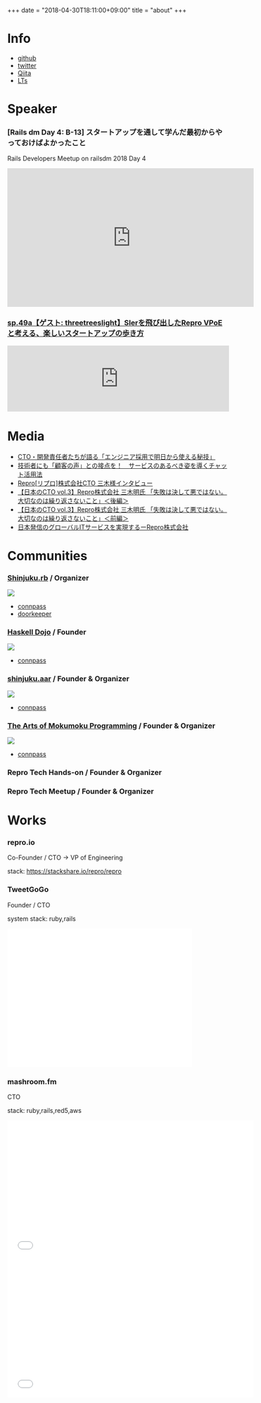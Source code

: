 +++
date = "2018-04-30T18:11:00+09:00"
title = "about"
+++

# Info

- [github](https://github.com/threetreeslight)
- [twitter](https://twitter.com/threetreeslight)
- [Qiita](https://qiita.com/ThreeTreesLight)
- [LTs](https://github.com/threetreeslight/slides)

# Speaker

### [Rails dm Day 4: B-13] スタートアップを通して学んだ最初からやっておけばよかったこと

Rails Developers Meetup on railsdm 2018 Day 4

<iframe width="560" height="315" src="https://www.youtube.com/embed/I1_wibf0xD8" frameborder="0" allow="accelerometer; autoplay; encrypted-media; gyroscope; picture-in-picture" allowfullscreen></iframe>

### [sp.49a【ゲスト: threetreeslight】SIerを飛び出したRepro VPoEと考える、楽しいスタートアップの歩き方](https://shiganai.org/ep/sp49a-threetreeslight)

<iframe width="100%" height="150" scrolling="no" frameborder="no" src="https://w.soundcloud.com/player/?visual=true&amp;url=https%3A%2F%2Fapi.soundcloud.com%2Ftracks%2F554642877&amp;show_artwork=true&amp;auto_play=false&amp;maxheight=150"></iframe>

# Media

- [CTO・開発責任者たちが語る「エンジニア採用で明日から使える秘技」](https://hcm-jinjer.com/media/contents/b-contents-5495/)
- [技術者にも「顧客の声」との接点を！　サービスのあるべき姿を導くチャット活用法](https://seleck.cc/227)
- [Repro[リプロ]株式会社CTO 三木様インタビュー](https://www.codeal.work/contents/archives/408)
- [【日本のCTO vol.3】Repro株式会社 三木明氏 「失敗は決して悪ではない。大切なのは繰り返さないこと」＜後編＞](http://techlife.itpropartners.com/archives/655)
- [【日本のCTO vol.3】Repro株式会社 三木明氏 「失敗は決して悪ではない。大切なのは繰り返さないこと」＜前編＞](http://techlife.itpropartners.com/archives/649)
- [日本発信のグローバルITサービスを実現するーRepro株式会社](https://prosheet.jp/blog/columns/6731/)

# Communities

### [Shinjuku.rb](https://github.com/shinjukurb) / Organizer

![](/images/shinjukurb.png)

- [connpass](https://shinjukurb.connpass.com/)
- [doorkeeper](https://shinjukurb.doorkeeper.jp/)

### [Haskell Dojo](https://github.com/shinjukuhs/events) / Founder

![](/images/haskelldojo-banner-event.png)

- [connpass](https://shinjukuhs.connpass.com/)

### [shinjuku.aar](https://github.com/shinjukuaar/shinjukuaar) / Founder & Organizer

![](/images/shinjukuaar-banner.png)

- [connpass](https://shinjukuaar.connpass.com/)

### [The Arts of Mokumoku Programming](https://github.com/shinjuku-mokumoku/shinjuku-mokumoku) / Founder & Organizer

![](/images/shinjuku-mokumoku-banner.png)

- [connpass](https://shinjuku-moku.connpass.com/)

### Repro Tech Hands-on / Founder & Organizer

### Repro Tech Meetup / Founder & Organizer

# Works

### repro.io

Co-Founder / CTO -> VP of Engineering

stack: https://stackshare.io/repro/repro

### TweetGoGo

Founder / CTO

system stack: ruby,rails

<iframe width="420" height="315" src="//www.youtube.com/embed/CiKX3iY64ic" frameborder="0" allowfullscreen></iframe>

### mashroom.fm

CTO

stack: ruby,rails,red5,aws

<iframe width="560" height="315" src="//www.youtube.com/embed/G-CoK9rjVso" frameborder="0" allowfullscreen></iframe>
<iframe width="560" height="315" src="//www.youtube.com/embed/6Ql7t-t058k" frameborder="0" allowfullscreen></iframe>


